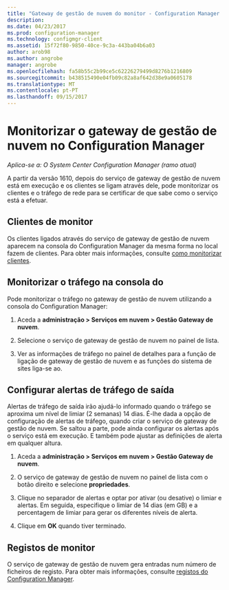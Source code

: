 ```yaml
---
title: "Gateway de gestão de nuvem do monitor - Configuration Manager | Microsoft Docs"
description: 
ms.date: 04/23/2017
ms.prod: configuration-manager
ms.technology: configmgr-client
ms.assetid: 15f72f80-9850-40ce-9c3a-443ba04b6a03
author: arob98
ms.author: angrobe
manager: angrobe
ms.openlocfilehash: fa58b55c2b99ce5c62226279499d8276b1216809
ms.sourcegitcommit: b438515490e04fb09c82a8af642d38e9a0605178
ms.translationtype: MT
ms.contentlocale: pt-PT
ms.lasthandoff: 09/15/2017
---
```

# <a name="monitor-cloud-management-gateway-in-configuration-manager"></a>Monitorizar o gateway de gestão de nuvem no Configuration Manager

*Aplica-se a: O System Center Configuration Manager (ramo atual)*

A partir da versão 1610, depois do serviço de gateway de gestão de nuvem está em execução e os clientes se ligam através dele, pode monitorizar os clientes e o tráfego de rede para se certificar de que sabe como o serviço está a efetuar.

## <a name="monitor-clients"></a>Clientes de monitor

Os clientes ligados através do serviço de gateway de gestão de nuvem aparecem na consola do Configuration Manager da mesma forma no local fazem de clientes. Para obter mais informações, consulte [como monitorizar clientes](monitor-clients.md).

## <a name="monitor-traffic-in-the-console"></a>Monitorizar o tráfego na consola do

Pode monitorizar o tráfego no gateway de gestão de nuvem utilizando a consola do Configuration Manager:

1. Aceda a **administração > Serviços em nuvem > Gestão Gateway de nuvem**.

2. Selecione o serviço de gateway de gestão de nuvem no painel de lista.

3. Ver as informações de tráfego no painel de detalhes para a função de ligação de gateway de gestão de nuvem e as funções do sistema de sites liga-se ao.

## <a name="set-up-outbound-traffic-alerts"></a>Configurar alertas de tráfego de saída

Alertas de tráfego de saída irão ajudá-lo informado quando o tráfego se aproxima um nível de limiar (2 semanas) 14 dias. É-lhe dada a opção de configuração de alertas de tráfego, quando criar o serviço de gateway de gestão de nuvem. Se saltou a parte, pode ainda configurar os alertas após o serviço está em execução. E também pode ajustar as definições de alerta em qualquer altura.

1. Aceda a **administração > Serviços em nuvem > Gestão Gateway de nuvem**.

2. O serviço de gateway de gestão de nuvem no painel de lista com o botão direito e selecione **propriedades**.

3. Clique no separador de alertas e optar por ativar (ou desative) o limiar e alertas. Em seguida, especifique o limiar de 14 dias (em GB) e a percentagem de limiar para gerar os diferentes níveis de alerta.

4. Clique em **OK** quando tiver terminado.

## <a name="monitor-logs"></a>Registos de monitor

O serviço de gateway de gestão de nuvem gera entradas num número de ficheiros de registo. Para obter mais informações, consulte [registos do Configuration Manager](/sccm/core/plan-design/hierarchy/log-files).
